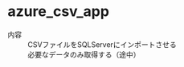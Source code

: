 # azure_csv_app  
<dl>
  <dt>内容</dt>
  <dd>CSVファイルをSQLServerにインポートさせる</dd>
  <dd>必要なデータのみ取得する（途中）</dd>
</dl> 
